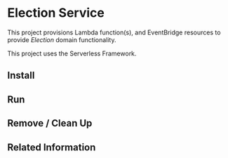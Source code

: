 # Election Service

This project provisions Lambda function(s), and EventBridge resources to provide _Election_ domain functionality.

This project uses the Serverless Framework.

## Install

## Run

## Remove / Clean Up

## Related Information

